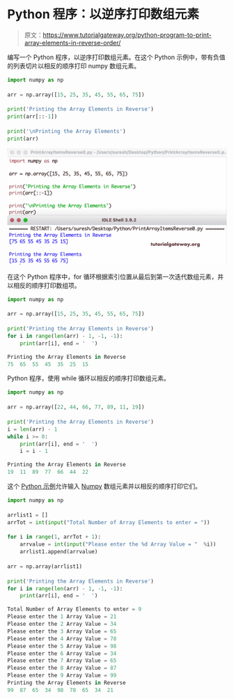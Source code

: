 # Python 程序：以逆序打印数组元素

> 原文：<https://www.tutorialgateway.org/python-program-to-print-array-elements-in-reverse-order/>

编写一个 Python 程序，以逆序打印数组元素。在这个 Python 示例中，带有负值的列表切片以相反的顺序打印 numpy 数组元素。

```py
import numpy as np

arr = np.array([15, 25, 35, 45, 55, 65, 75])

print('Printing the Array Elements in Reverse')
print(arr[::-1])

print('\nPrinting the Array Elements')
print(arr)
```

![Python Program to Print Array Elements in Reverse Order](img/a73b033af5eb26548b4af5b099fa8f8f.png)

在这个 Python 程序中，for 循环根据索引位置从最后到第一次迭代数组元素，并以相反的顺序打印数组项。

```py
import numpy as np

arr = np.array([15, 25, 35, 45, 55, 65, 75])

print('Printing the Array Elements in Reverse')
for i in range(len(arr) - 1, -1, -1):
    print(arr[i], end = '  ')
```

```py
Printing the Array Elements in Reverse
75  65  55  45  35  25  15 
```

Python 程序，使用 while 循环以相反的顺序打印数组元素。

```py
import numpy as np

arr = np.array([22, 44, 66, 77, 89, 11, 19])

print('Printing the Array Elements in Reverse')
i = len(arr) - 1
while i >= 0:
    print(arr[i], end = '  ')
    i = i - 1
```

```py
Printing the Array Elements in Reverse
19  11  89  77  66  44  22 
```

这个 [Python 示例](https://www.tutorialgateway.org/python-programming-examples/)允许输入 [Numpy](https://www.tutorialgateway.org/python-numpy-array/) 数组元素并以相反的顺序打印它们。

```py
import numpy as np

arrlist1 = []
arrTot = int(input("Total Number of Array Elements to enter = "))

for i in range(1, arrTot + 1):
    arrvalue = int(input("Please enter the %d Array Value = "  %i))
    arrlist1.append(arrvalue)

arr = np.array(arrlist1)

print('Printing the Array Elements in Reverse')
for i in range(len(arr) - 1, -1, -1):
    print(arr[i], end = '  ')
```

```py
Total Number of Array Elements to enter = 9
Please enter the 1 Array Value = 21
Please enter the 2 Array Value = 34
Please enter the 3 Array Value = 65
Please enter the 4 Array Value = 78
Please enter the 5 Array Value = 98
Please enter the 6 Array Value = 34
Please enter the 7 Array Value = 65
Please enter the 8 Array Value = 87
Please enter the 9 Array Value = 99
Printing the Array Elements in Reverse
99  87  65  34  98  78  65  34  21 
```